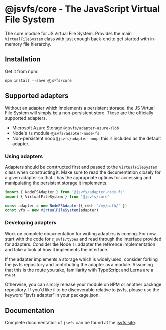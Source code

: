 # @jsvfs/core - The JavaScript Virtual File System

The core module for JS Virtual File System. Provides the main `VirtualFileSystem` class with just enough back-end to get started with in-memory file hierarchy.

## Installation

Get it from npm:
```shell
npm install --save @jsvfs/core
```

## Supported adapters

Without an adapter which implements a persistent storage, the JS Virtual File System will simply be a non-persistent store. These are the officially supported adapters.

- Microsoft Azure Storage `@jsvfs/adapter-azure-blob`
- Node's `fs` module `@jsvfs/adapter-node-fs`
- Non-persistent noop `@jsvfs/adapter-noop`; this is included as the default adapter.

### Using adapters

Adapters should be constructed first and passed to the `VirtualFileSystem` class when constructing it. Make sure to read the documentation closely for a given adapter so that it has the appropriate options for accessing and manipulating the persistent storage it implements.

```TypeScript
import { NodeFSAdapter } from '@jsvfs/adapter-node-fs'
import { VirtualFileSystem } from '@jsvfs/core'

const adapter = new NodeFSAdapter({ cwd: '/my/path/' })
const vfs = new VirtualFileSystem(adapter)
```

### Developing adapters

Work on complete documentation for writing adapters is coming. For now, start with the code for `@jsvfs/types` and read through the interface provided for adapters. Consider the Node `fs` adapter the reference implementation and take a look at how it implements the interface.

If the adapter implements a storage which is widely used, consider forking the jsvfs repository and contributing the adapter as a module. Assuming that this is the route you take, familiarity with TypeScript and Lerna are a must.

Otherwise, you can simply release your module on NPM or another package repository. If you'd like it to be discoverable relative to jsvfs, please use the keyword "jsvfs adapter" in your package.json.

## Documentation

Complete documentation of `jsvfs` can be found at the [jsvfs site](https://ahuggins-nhs.github.io/jsvfs/).
